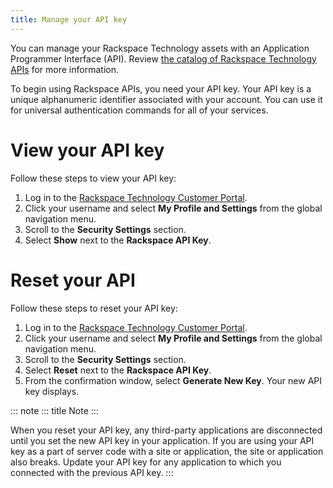 ```yaml
---
title: Manage your API key
---
```


You can manage your Rackspace Technology assets with an Application
Programmer Interface (API). Review [the catalog of Rackspace Technology
APIs](https://docs.rackspace.com/docs/) for more information.

To begin using Rackspace APIs, you need your API key. Your API key is a
unique alphanumeric identifier associated with your account. You can use
it for universal authentication commands for all of your services.

# View your API key

Follow these steps to view your API key:

1.  Log in to the [Rackspace Technology Customer
    Portal](https://login.rackspace.com).
2.  Click your username and select **My Profile and Settings** from the
    global navigation menu.
3.  Scroll to the **Security Settings** section.
4.  Select **Show** next to the **Rackspace API Key**.

# Reset your API

Follow these steps to reset your API key:

1.  Log in to the [Rackspace Technology Customer
    Portal](https://login.rackspace.com).
2.  Click your username and select **My Profile and Settings** from the
    global navigation menu.
3.  Scroll to the **Security Settings** section.
4.  Select **Reset** next to the **Rackspace API Key**.
5.  From the confirmation window, select **Generate New Key**. Your new
    API key displays.

::: note
::: title
Note
:::

When you reset your API key, any third-party applications are
disconnected until you set the new API key in your application. If you
are using your API key as a part of server code with a site or
application, the site or application also breaks. Update your API key
for any application to which you connected with the previous API key.
:::
